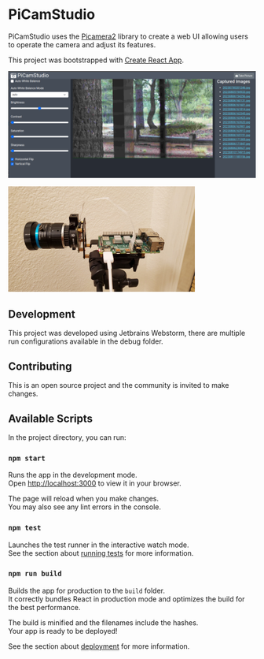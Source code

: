 # PiCamStudio

PiCamStudio uses the [Picamera2](https://datasheets.raspberrypi.com/camera/picamera2-manual.pdf) library to create a 
web UI allowing users to operate the camera and adjust its features.

This project was bootstrapped with [Create React App](https://github.com/facebook/create-react-app).

![alt text](https://github.com/matt404/picamstudio/blob/main/images/screenshot1.png?raw=true)

![alt text](https://github.com/matt404/picamstudio/blob/main/images/picamstudio_picam.jpg?raw=true)

## Development

This project was developed using Jetbrains Webstorm, there are multiple run configurations available in the debug folder.

## Contributing

This is an open source project and the community is invited to make changes.

## Available Scripts

In the project directory, you can run:

### `npm start`

Runs the app in the development mode.\
Open [http://localhost:3000](http://localhost:3000) to view it in your browser.

The page will reload when you make changes.\
You may also see any lint errors in the console.

### `npm test`

Launches the test runner in the interactive watch mode.\
See the section about [running tests](https://facebook.github.io/create-react-app/docs/running-tests) for more information.

### `npm run build`

Builds the app for production to the `build` folder.\
It correctly bundles React in production mode and optimizes the build for the best performance.

The build is minified and the filenames include the hashes.\
Your app is ready to be deployed!

See the section about [deployment](https://facebook.github.io/create-react-app/docs/deployment) for more information.

